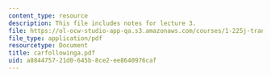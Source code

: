 ```yaml
---
content_type: resource
description: This file includes notes for lecture 3.
file: https://ol-ocw-studio-app-qa.s3.amazonaws.com/courses/1-225j-transportation-flow-systems-fall-2002/a884475721d0645b8ce2ee8640976caf_carfollowinga.pdf
file_type: application/pdf
resourcetype: Document
title: carfollowinga.pdf
uid: a8844757-21d0-645b-8ce2-ee8640976caf
---
```

